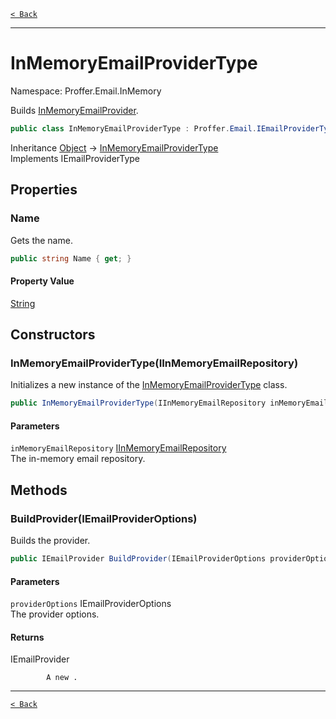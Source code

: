[`< Back`](./)

---

# InMemoryEmailProviderType

Namespace: Proffer.Email.InMemory

Builds [InMemoryEmailProvider](./proffer.email.inmemory.inmemoryemailprovider).

```csharp
public class InMemoryEmailProviderType : Proffer.Email.IEmailProviderType
```

Inheritance [Object](https://docs.microsoft.com/en-us/dotnet/api/system.object) → [InMemoryEmailProviderType](./proffer.email.inmemory.inmemoryemailprovidertype)<br>
Implements IEmailProviderType

## Properties

### **Name**

Gets the name.

```csharp
public string Name { get; }
```

#### Property Value

[String](https://docs.microsoft.com/en-us/dotnet/api/system.string)<br>

## Constructors

### **InMemoryEmailProviderType(IInMemoryEmailRepository)**

Initializes a new instance of the [InMemoryEmailProviderType](./proffer.email.inmemory.inmemoryemailprovidertype) class.

```csharp
public InMemoryEmailProviderType(IInMemoryEmailRepository inMemoryEmailRepository)
```

#### Parameters

`inMemoryEmailRepository` [IInMemoryEmailRepository](./proffer.email.inmemory.iinmemoryemailrepository)<br>
The in-memory email repository.

## Methods

### **BuildProvider(IEmailProviderOptions)**

Builds the provider.

```csharp
public IEmailProvider BuildProvider(IEmailProviderOptions providerOptions)
```

#### Parameters

`providerOptions` IEmailProviderOptions<br>
The provider options.

#### Returns

IEmailProvider<br>

            A new .

---

[`< Back`](./)
